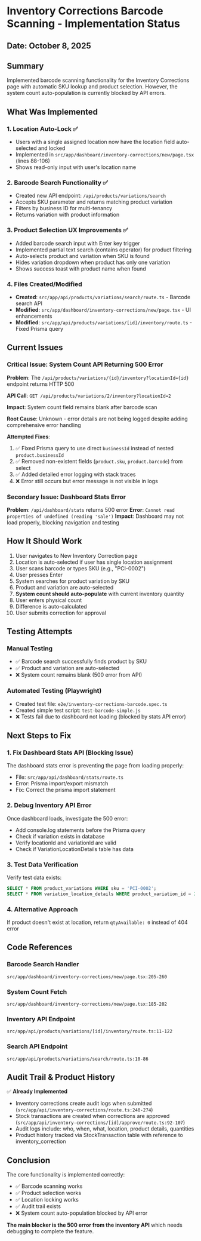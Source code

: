 # Inventory Corrections Barcode Scanning - Implementation Status

## Date: October 8, 2025

## Summary
Implemented barcode scanning functionality for the Inventory Corrections page with automatic SKU lookup and product selection. However, the system count auto-population is currently blocked by API errors.

## What Was Implemented

### 1. Location Auto-Lock ✅
- Users with a single assigned location now have the location field auto-selected and locked
- Implemented in `src/app/dashboard/inventory-corrections/new/page.tsx` (lines 88-106)
- Shows read-only input with user's location name

### 2. Barcode Search Functionality ✅
- Created new API endpoint: `/api/products/variations/search`
- Accepts SKU parameter and returns matching product variation
- Filters by business ID for multi-tenancy
- Returns variation with product information

### 3. Product Selection UX Improvements ✅
- Added barcode search input with Enter key trigger
- Implemented partial text search (contains operator) for product filtering
- Auto-selects product and variation when SKU is found
- Hides variation dropdown when product has only one variation
- Shows success toast with product name when found

### 4. Files Created/Modified
- **Created**: `src/app/api/products/variations/search/route.ts` - Barcode search API
- **Modified**: `src/app/dashboard/inventory-corrections/new/page.tsx` - UI enhancements
- **Modified**: `src/app/api/products/variations/[id]/inventory/route.ts` - Fixed Prisma query

## Current Issues

### Critical Issue: System Count API Returning 500 Error

**Problem**: The `/api/products/variations/{id}/inventory?locationId={id}` endpoint returns HTTP 500

**API Call**: `GET /api/products/variations/2/inventory?locationId=2`

**Impact**: System count field remains blank after barcode scan

**Root Cause**: Unknown - error details are not being logged despite adding comprehensive error handling

**Attempted Fixes**:
1. ✅ Fixed Prisma query to use direct `businessId` instead of nested `product.businessId`
2. ✅ Removed non-existent fields (`product.sku`, `product.barcode`) from select
3. ✅ Added detailed error logging with stack traces
4. ❌ Error still occurs but error message is not visible in logs

### Secondary Issue: Dashboard Stats Error

**Problem**: `/api/dashboard/stats` returns 500 error
**Error**: `Cannot read properties of undefined (reading 'sale')`
**Impact**: Dashboard may not load properly, blocking navigation and testing

## How It Should Work

1. User navigates to New Inventory Correction page
2. Location is auto-selected if user has single location assignment
3. User scans barcode or types SKU (e.g., "PCI-0002")
4. User presses Enter
5. System searches for product variation by SKU
6. Product and variation are auto-selected
7. **System count should auto-populate** with current inventory quantity
8. User enters physical count
9. Difference is auto-calculated
10. User submits correction for approval

## Testing Attempts

### Manual Testing
- ✅ Barcode search successfully finds product by SKU
- ✅ Product and variation are auto-selected
- ❌ System count remains blank (500 error from API)

### Automated Testing (Playwright)
- Created test file: `e2e/inventory-corrections-barcode.spec.ts`
- Created simple test script: `test-barcode-simple.js`
- ❌ Tests fail due to dashboard not loading (blocked by stats API error)

## Next Steps to Fix

### 1. Fix Dashboard Stats API (Blocking Issue)
The dashboard stats error is preventing the page from loading properly:
- File: `src/app/api/dashboard/stats/route.ts`
- Error: Prisma import/export mismatch
- Fix: Correct the prisma import statement

### 2. Debug Inventory API Error
Once dashboard loads, investigate the 500 error:
- Add console.log statements before the Prisma query
- Check if variation exists in database
- Verify locationId and variationId are valid
- Check if VariationLocationDetails table has data

### 3. Test Data Verification
Verify test data exists:
```sql
SELECT * FROM product_variations WHERE sku = 'PCI-0002';
SELECT * FROM variation_location_details WHERE product_variation_id = 2 AND location_id = 2;
```

### 4. Alternative Approach
If product doesn't exist at location, return `qtyAvailable: 0` instead of 404 error

## Code References

### Barcode Search Handler
`src/app/dashboard/inventory-corrections/new/page.tsx:205-260`

### System Count Fetch
`src/app/dashboard/inventory-corrections/new/page.tsx:185-202`

### Inventory API Endpoint
`src/app/api/products/variations/[id]/inventory/route.ts:11-122`

### Search API Endpoint
`src/app/api/products/variations/search/route.ts:10-86`

## Audit Trail & Product History

✅ **Already Implemented**
- Inventory corrections create audit logs when submitted (`src/app/api/inventory-corrections/route.ts:240-274`)
- Stock transactions are created when corrections are approved (`src/app/api/inventory-corrections/[id]/approve/route.ts:92-107`)
- Audit logs include: who, when, what, location, product details, quantities
- Product history tracked via StockTransaction table with reference to inventory_correction

## Conclusion

The core functionality is implemented correctly:
- ✅ Barcode scanning works
- ✅ Product selection works
- ✅ Location locking works
- ✅ Audit trail exists
- ❌ System count auto-population blocked by API error

**The main blocker is the 500 error from the inventory API** which needs debugging to complete the feature.
